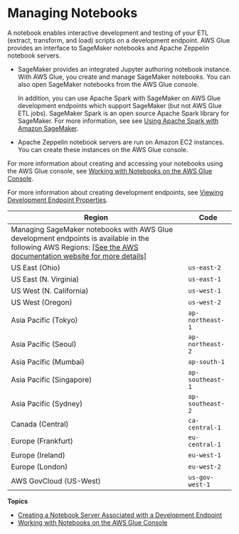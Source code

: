 # Managing Notebooks<a name="notebooks-with-glue"></a>

A notebook enables interactive development and testing of your ETL \(extract, transform, and load\) scripts on a development endpoint\. AWS Glue provides an interface to SageMaker notebooks and Apache Zeppelin notebook servers\.
+ SageMaker provides an integrated Jupyter authoring notebook instance\. With AWS Glue, you create and manage SageMaker notebooks\. You can also open SageMaker notebooks from the AWS Glue console\.

  In addition, you can use Apache Spark with SageMaker on AWS Glue development endpoints which support SageMaker \(but not AWS Glue ETL jobs\)\. SageMaker Spark is an open source Apache Spark library for SageMaker\. For more information, see see [Using Apache Spark with Amazon SageMaker](https://docs.aws.amazon.com/sagemaker/latest/dg/apache-spark.html)\. 
+ Apache Zeppelin notebook servers are run on Amazon EC2 instances\. You can create these instances on the AWS Glue console\.

 For more information about creating and accessing your notebooks using the AWS Glue console, see [Working with Notebooks on the AWS Glue Console](console-notebooks.md)\. 

 For more information about creating development endpoints, see [Viewing Development Endpoint Properties](console-development-endpoint.md)\. 


| Region | Code | 
| --- | --- | 
|   Managing SageMaker notebooks with AWS Glue development endpoints is available in the following AWS Regions: [\[See the AWS documentation website for more details\]](http://docs.aws.amazon.com/glue/latest/dg/notebooks-with-glue.html)   | 
| US East \(Ohio\) | `us-east-2` | 
| US East \(N\. Virginia\) | `us-east-1` | 
| US West \(N\. California\) | `us-west-1` | 
| US West \(Oregon\) | `us-west-2` | 
| Asia Pacific \(Tokyo\) | `ap-northeast-1` | 
| Asia Pacific \(Seoul\) | `ap-northeast-2` | 
| Asia Pacific \(Mumbai\) | `ap-south-1` | 
| Asia Pacific \(Singapore\) | `ap-southeast-1` | 
| Asia Pacific \(Sydney\) | `ap-southeast-2` | 
| Canada \(Central\) | `ca-central-1` | 
| Europe \(Frankfurt\) | `eu-central-1` | 
| Europe \(Ireland\) | `eu-west-1` | 
| Europe \(London\) | `eu-west-2` | 
| AWS GovCloud \(US\-West\) | `us-gov-west-1` | 

**Topics**
+ [Creating a Notebook Server Associated with a Development Endpoint](dev-endpoint-notebook-server-considerations.md)
+ [Working with Notebooks on the AWS Glue Console](console-notebooks.md)